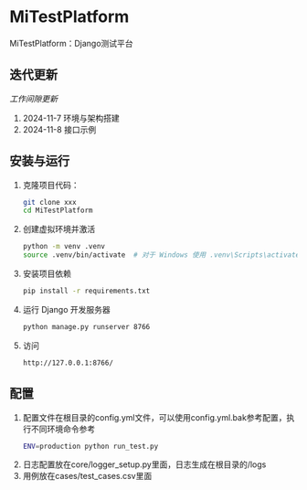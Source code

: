 # MiTestPlatform

MiTestPlatform：Django测试平台

## 迭代更新
*工作间隙更新*
1. 2024-11-7 环境与架构搭建
2. 2024-11-8 接口示例

## 安装与运行

1. 克隆项目代码：

   ```bash
   git clone xxx
   cd MiTestPlatform
   ```
2. 创建虚拟环境并激活
    ```bash
    python -m venv .venv
    source .venv/bin/activate  # 对于 Windows 使用 .venv\Scripts\activate
    ```
3. 安装项目依赖
    ```bash
   pip install -r requirements.txt
    ```
4. 运行 Django 开发服务器
    ```bash
    python manage.py runserver 8766
    ```
5. 访问
    ```bash
    http://127.0.0.1:8766/
    ```  

## 配置
1. 配置文件在根目录的config.yml文件，可以使用config.yml.bak参考配置，执行不同环境命令参考
    ```bash
   ENV=production python run_test.py
   ```
2. 日志配置放在core/logger_setup.py里面，日志生成在根目录的/logs
3. 用例放在cases/test_cases.csv里面